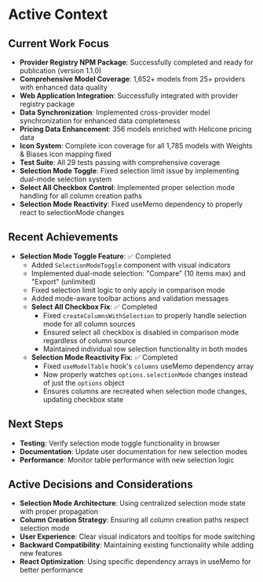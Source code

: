 # Active Context

## Current Work Focus
- **Provider Registry NPM Package**: Successfully completed and ready for publication (version 1.1.0)
- **Comprehensive Model Coverage**: 1,652+ models from 25+ providers with enhanced data quality
- **Web Application Integration**: Successfully integrated with provider registry package
- **Data Synchronization**: Implemented cross-provider model synchronization for enhanced data completeness
- **Pricing Data Enhancement**: 356 models enriched with Helicone pricing data
- **Icon System**: Complete icon coverage for all 1,785 models with Weights & Biases icon mapping fixed
- **Test Suite**: All 29 tests passing with comprehensive coverage
- **Selection Mode Toggle**: Fixed selection limit issue by implementing dual-mode selection system
- **Select All Checkbox Control**: Implemented proper selection mode handling for all column creation paths
- **Selection Mode Reactivity**: Fixed useMemo dependency to properly react to selectionMode changes

## Recent Achievements
- **Selection Mode Toggle Feature**: ✅ Completed
  - Added `SelectionModeToggle` component with visual indicators
  - Implemented dual-mode selection: "Compare" (10 items max) and "Export" (unlimited)
  - Fixed selection limit logic to only apply in comparison mode
  - Added mode-aware toolbar actions and validation messages
  - **Select All Checkbox Fix**: ✅ Completed
    - Fixed `createColumnsWithSelection` to properly handle selection mode for all column sources
    - Ensured select all checkbox is disabled in comparison mode regardless of column source
    - Maintained individual row selection functionality in both modes
  - **Selection Mode Reactivity Fix**: ✅ Completed
    - Fixed `useModelTable` hook's `columns` useMemo dependency array
    - Now properly watches `options.selectionMode` changes instead of just the `options` object
    - Ensures columns are recreated when selection mode changes, updating checkbox state

## Next Steps
- **Testing**: Verify selection mode toggle functionality in browser
- **Documentation**: Update user documentation for new selection modes
- **Performance**: Monitor table performance with new selection logic

## Active Decisions and Considerations
- **Selection Mode Architecture**: Using centralized selection mode state with proper propagation
- **Column Creation Strategy**: Ensuring all column creation paths respect selection mode
- **User Experience**: Clear visual indicators and tooltips for mode switching
- **Backward Compatibility**: Maintaining existing functionality while adding new features
- **React Optimization**: Using specific dependency arrays in useMemo for better performance 